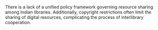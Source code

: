 There is a lack of a unified policy framework governing resource sharing among Indian libraries. Additionally, copyright restrictions often limit the sharing of digital resources, complicating the process of interlibrary cooperation.